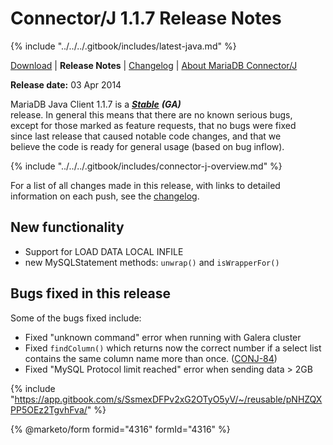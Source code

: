 # Connector/J 1.1.7 Release Notes

{% include "../../../.gitbook/includes/latest-java.md" %}

[Download](https://downloads.mariadb.org/client-java/1.1.7/) | **Release Notes** | [Changelog](../changelogs/1.1/1.1.7.md) | [About MariaDB Connector/J](https://app.gitbook.com/s/CjGYMsT2MVP4nd3IyW2L/mariadb-connector-j/about-mariadb-connector-j)

**Release date:** 03 Apr 2014

MariaDB Java Client 1.1.7 is a [_**Stable**_](../../../community-server/about/release-criteria.md) _**(GA)**_\
release. In general this means that there are no known serious bugs,\
except for those marked as feature requests, that no bugs were fixed\
since last release that caused notable code changes, and that we\
believe the code is ready for general usage (based on bug inflow).

{% include "../../../.gitbook/includes/connector-j-overview.md" %}

For a list of all changes made in this release, with links to detailed\
information on each push, see the [changelog](../changelogs/1.1/1.1.7.md).

## New functionality

* Support for LOAD DATA LOCAL INFILE
* new MySQLStatement methods: `unwrap()` and `isWrapperFor()`

## Bugs fixed in this release

Some of the bugs fixed include:

* Fixed "unknown command" error when running with Galera cluster
* Fixed `findColumn()` which returns now the correct number if a select list\
  contains the same column name more than once. ([CONJ-84](https://jira.mariadb.org/browse/CONJ-84))
* Fixed "MySQL Protocol limit reached" error when sending data > 2GB

{% include "https://app.gitbook.com/s/SsmexDFPv2xG2OTyO5yV/~/reusable/pNHZQXPP5OEz2TgvhFva/" %}

{% @marketo/form formid="4316" formId="4316" %}
